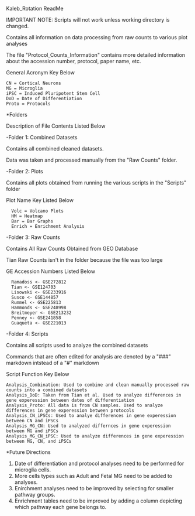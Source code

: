 Kaleb_Rotation ReadMe 

  IMPORTANT NOTE: Scripts will not work unless working directory is changed.

  Contains all information on data processing from raw counts to various plot analyses 

  The file "Protocol_Counts_Information" contains more detailed information about the accession number, protocol,     paper name, etc. 
  
  General Acronym Key Below 
  
    CN = Cortical Neurons 
    MG = Microglia 
    iPSC = Induced Pluripotent Stem Cell 
    DoD = Date of Differentiation 
    Proto = Protocols 
    
*Folders 

  Description of File Contents Listed Below 
  
-Folder 1: Combined Datasets 
  
  Contains all combined cleaned datasets. 
    
  Data was taken and processed manually from the "Raw Counts" folder. 
    
-Folder 2: Plots 

  Contains all plots obtained from running the various scripts in the "Scripts" folder 
  
  Plot Name Key Listed Below 
  
      Volc = Volcano Plots 
      HM = Heatmap 
      Bar = Bar Graphs 
      Enrich = Enrichment Analysis 
      
-Folder 3: Raw Counts 

  Contains All Raw Counts Obtained from GEO Database
  
  Tian Raw Counts isn't in the folder because the file was too large 
  
  GE Accession Numbers Listed Below 
  
      Ramadoss <- GSE272812
      Tian <- GSE124703
      Lisowski <- GSE233916
      Susco <- GSE144857
      Rummel <- GSE225813
      Hammonds <- GSE248998
      Breitmeyer <- GSE213232
      Penney <- GSE241858
      Guaqueta <- GSE221013
      
-Folder 4: Scripts

  Contains all scripts used to analyze the combined datasets

  Commands that are often edited for analysis are denoted by a "###" markdown intstead of a "#" markdown

  Script Function Key Below

    Analysis_Combination: Used to combine and clean manually processed raw counts into a combined datasets
    Analysis_DoD: Taken from Tian et al. Used to analyze differences in gene experession between dates of differentiation
    Analysis_Proto: All data is from CN samples. Used to analyze differences in gene experession between protocols
    Analysis_CN_iPSCs: Used to analye differences in gene experession between CN and iPSCs
    Analysis_MG_CN: Used to analyzed differnces in gene experession between MG and iPSCs
    Analysis_MG_CN_iPSC: Used to analyze differences in gene experession between MG, CN, and iPSCs

*Future Directions

  1. Date of differentiation and protocol analyses need to be performed for microglia cells.
  2. More cells types such as Adult and Fetal MG need to be added to analyses.
  3. Enirchment analyses need to be improved by selecting for smaller pathway groups.
  4. Enrichment tables need to be improved by adding a column depicting which pathway each gene belongs to.
